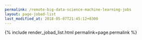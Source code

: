```yaml
---
permalink: /remote-big-data-science-machine-learning-jobs
layout: page-jobad-list
last_modified_at: 2018-05-07T21:45:12+0300
---
```

{% include render_jobad_list.html permalink=page.permalink %}
